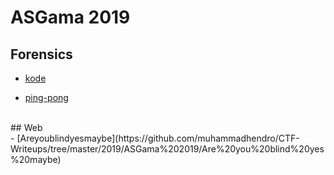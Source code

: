 # ASGama 2019


## Forensics
- [kode](https://github.com/muhammadhendro/CTF-Writeups/tree/master/2019/ASGama%202019/kode)


- [ping-pong](https://github.com/muhammadhendro/CTF-Writeups/tree/master/2019/ASGama%202019/Ping-Pong)
<br>
## Web <br>
- [Areyoublindyesmaybe](https://github.com/muhammadhendro/CTF-Writeups/tree/master/2019/ASGama%202019/Are%20you%20blind%20yes%20maybe)<br>
